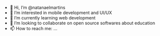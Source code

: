 - 👋 Hi, I’m @natanaelmartins
- 👀 I’m interested in mobile development and UI/UX
- 🌱 I’m currently learning web development
- 💞️ I’m looking to collaborate on open source softwares about education
- 📫 How to reach me: ...

<!---
Dev-may-cry/Dev-may-cry is a ✨ special ✨ repository because its `README.md` (this file) appears on your GitHub profile.
You can click the Preview link to take a look at your changes.
--->

